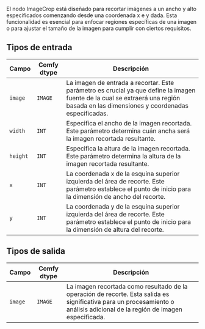 
El nodo ImageCrop está diseñado para recortar imágenes a un ancho y alto especificados comenzando desde una coordenada x e y dada. Esta funcionalidad es esencial para enfocar regiones específicas de una imagen o para ajustar el tamaño de la imagen para cumplir con ciertos requisitos.

## Tipos de entrada

| Campo | Comfy dtype | Descripción                                                                                   |
|-------|-------------|-----------------------------------------------------------------------------------------------|
| `image` | `IMAGE` | La imagen de entrada a recortar. Este parámetro es crucial ya que define la imagen fuente de la cual se extraerá una región basada en las dimensiones y coordenadas especificadas. |
| `width` | `INT` | Especifica el ancho de la imagen recortada. Este parámetro determina cuán ancha será la imagen recortada resultante. |
| `height` | `INT` | Especifica la altura de la imagen recortada. Este parámetro determina la altura de la imagen recortada resultante. |
| `x` | `INT` | La coordenada x de la esquina superior izquierda del área de recorte. Este parámetro establece el punto de inicio para la dimensión de ancho del recorte. |
| `y` | `INT` | La coordenada y de la esquina superior izquierda del área de recorte. Este parámetro establece el punto de inicio para la dimensión de altura del recorte. |

## Tipos de salida

| Campo | Comfy dtype | Descripción                                                                   |
|-------|-------------|-------------------------------------------------------------------------------|
| `image` | `IMAGE` | La imagen recortada como resultado de la operación de recorte. Esta salida es significativa para un procesamiento o análisis adicional de la región de imagen especificada. |